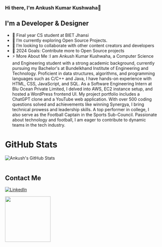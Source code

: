 ### Hi there, I'm Ankush Kumar Kushwaha👋


## I'm a Developer & Designer 
- 🔭 Final year CS student at BIET Jhansi
- 🌱 I’m currently exploring Open Source Projects.
- 👯 I’m looking to collaborate with other content creators and developers
- 🥅 2024 Goals: Contribute more to Open Source projects
- ⚡ More About Me :I am Ankush Kumar Kushwaha, a Computer Science and Engineering student with a strong academic background, currently pursuing my Bachelor's at Bundelkhand Institute of Engineering and Technology. Proficient in data structures, algorithms, and programming languages such as C/C++ and Java, I have hands-on experience with HTML, CSS, JavaScript, and SQL. As a Software Engineering Intern at Blu Ocean Private Limited, I delved into AWS, EC2 instance setup, and hosted a WordPress frontend UI. My project portfolio includes a ChatGPT clone and a YouTube web application. With over 500 coding questions solved and achievements like winning Synergya, I bring technical prowess and leadership skills. A top performer in college, I also serve as the Football Captain in the Sports Sub-Council. Passionate about technology and football, I am eager to contribute to dynamic teams in the tech industry.

# GitHub Stats

<table align="center" border="0" cellpadding="0" cellspacing="0">
    <thead>
        <tr>
            <img src="https://github-readme-stats.vercel.app/api?username=ankush124k&show_icons=true&locale=en&theme=tokyonight" alt="Ankush's GitHub Stats" />              
        </tr>
    </thead>
</table>

 

## Contact Me

[![LinkedIn](https://img.shields.io/badge/LinkedIn-0077B5?style=for-the-badge&logo=linkedin&logoColor=white)]([https://www.linkedin.com/in/hemshu-shivhare-5927491ba](https://www.linkedin.com/in/ankush-kushwaha-3546a5203/))




<a href="https://github.com/sponsors/"><img align="left" width="150" height="150" src="https://github.com/M0nica/M0nica/blob/main/octomonica/m0nica-octocat-rotating.gif?raw=true"></a>

